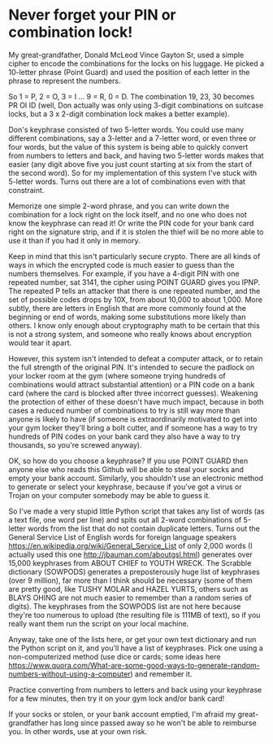 # Never forget your PIN or combination lock!

My great-grandfather, Donald McLeod Vince Gayton Sr, used a simple cipher to encode the combinations for the locks on his luggage. He picked a 10-letter phrase (Point Guard) and used the position of each letter in the phrase to represent the numbers.  

So 1 = P, 2 = O, 3 = I ... 9 = R, 0 = D.  The combination 19, 23, 30 becomes PR OI ID (well, Don actually was only using 3-digit combinations on suitcase locks, but a 3 x 2-digit combination lock makes a better example).

Don's keyphrase consisted of two 5-letter words.  You could use many different combinations, say a 3-letter and a 7-letter word, or even three or four words, but the value of this system is being able to quickly convert from numbers to letters and back, and having two 5-letter words makes that easier (any digit above five you just count starting at six from the start of the second word). So for my implementation of this system I've stuck with 5-letter words. Turns out there are a lot of combinations even with that constraint.

Memorize one simple 2-word phrase, and you can write down the combination for a lock right on the lock itself, and no one who does not know the keyphrase can read it!  Or write the PIN code for your bank card right on the signature strip, and if it is stolen the thief will be no more able to use it than if you had it only in memory.

Keep in mind that this isn't particularly secure crypto. There are all kinds of ways in which the encrypted code is much easier to guess than the numbers themselves.  For example, if you have a 4-digit PIN with one repeated number, sat 3141, the cipher using POINT GUARD gives you IPNP.  The repeated P tells an attacker that there is one repeated number, and the set of possible codes drops by 10X, from about 10,000 to about 1,000.  More subtly, there are letters in English that are more commonly found at the beginning or end of words, making some substitutions more likely than others. I know only enough about cryptography math to be certain that this is not a strong system, and someone who really knows about encryption would tear it apart.  

However, this system isn't intended to defeat a computer attack, or to retain the full strength of the original PIN.  It's intended to secure the padlock on your locker room at the gym (where someone trying hundreds of combinations would attract substantial attention) or a PIN code on a bank card (where the card is blocked after three incorrect guesses). Weakening the protection of either of these doesn't have much impact, because in both cases a reduced number of combinations to try is still way more than anyone is likely to have (if someone is extraordinarily motivated to get into your gym locker they'll bring a bolt cutter, and if someone has a way to try hundreds of PIN codes on your bank card they also have a way to try thousands, so you're screwed anyway).  

OK, so how do you choose a keyphrase? If you use POINT GUARD then anyone else who reads this Github will be able to steal your socks and empty your bank account.  Similarly, you shouldn't use an electronic method to generate or select your keyphrase, because if you've got a virus or Trojan on your computer somebody may be able to guess it.

So I've made a very stupid little Python script that takes any list of words (as a text file, one word per line) and spits out all 2-word combinations of 5-letter words from the list that do not contain duplicate letters.  Turns out the General Service List of English words for foreign language speakers https://en.wikipedia.org/wiki/General_Service_List of only 2,000 words (I actually used this one http://jbauman.com/aboutgsl.html) generates over 15,000 keyphrases from ABOUT CHIEF to YOUTH WRECK.  The Scrabble dictionary (SOWPODS) generates a preposterously huge list of keyphrases (over 9 million), far more than I think should be necessary (some of them are pretty good, like TUSHY MOLAR and HAZEL YURTS, others such as BLAYS OHING are not much easier to remember than a random series of digits). The keyphrases from the SOWPODS list are not here because they're too numerous to upload (the resulting file is 111MB of text), so if you really want them run the script on your local machine.

Anyway, take one of the lists here, or get your own text dictionary and run the Python script on it, and you'll have a list of keyphrases.  Pick one using a non-computerized method (use dice or cards; some ideas here https://www.quora.com/What-are-some-good-ways-to-generate-random-numbers-without-using-a-computer) and remember it.

Practice converting from numbers to letters and back using your keyphrase for a few minutes, then try it on your gym lock and/or bank card!

If your socks or stolen, or your bank account emptied, I'm afraid my great-grandfather has long since passed away so he won't be able to reimburse you.  In other words, use at your own risk. 